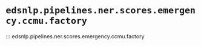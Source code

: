 # `edsnlp.pipelines.ner.scores.emergency.ccmu.factory`

::: edsnlp.pipelines.ner.scores.emergency.ccmu.factory
